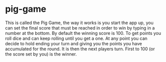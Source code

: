 # pig-game

This is called the Pig Game, the way it works is you start the app up, you can set the final score that must be reached in order to win by typing in a number at the bottom. By default the winning score is 100. To get points you roll dice and can keep rolling until you get a one. At any point you can decide to hold ending your turn and giving you the points you have accumulated for the round. It is then the next players turn. First to 100 (or the score set by you) is the winner.
